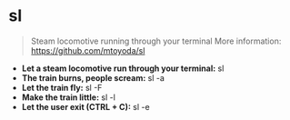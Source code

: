 # sl
> Steam locomotive running through your terminal
> More information: <https://github.com/mtoyoda/sl>
- **Let a steam locomotive run through your terminal:**
sl
- **The train burns, people scream:**
sl -a
- **Let the train fly:**
sl -F
- **Make the train little:**
sl -l
- **Let the user exit (CTRL + C):**
sl -e

